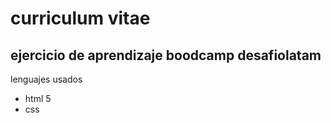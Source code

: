 # curriculum vitae
## ejercicio de aprendizaje boodcamp desafiolatam

lenguajes usados
- html 5
- css
